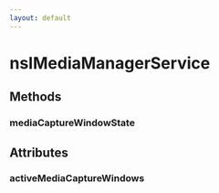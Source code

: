 ```yaml
---
layout: default
---
```


# nsIMediaManagerService #

## Methods ##

### mediaCaptureWindowState ###

## Attributes ##

### activeMediaCaptureWindows ###
